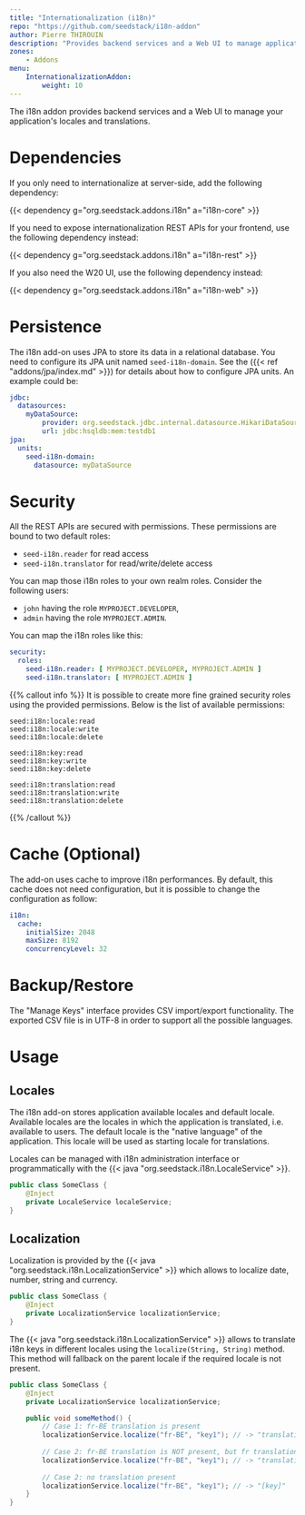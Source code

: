 ```yaml
---
title: "Internationalization (i18n)"
repo: "https://github.com/seedstack/i18n-addon"
author: Pierre THIROUIN
description: "Provides backend services and a Web UI to manage application locales and translations."
zones:
    - Addons
menu:
    InternationalizationAddon:
        weight: 10
---
```


The i18n addon provides backend services and a Web UI to manage your application's locales and translations.<!--more-->

# Dependencies

If you only need to internationalize at server-side, add the following dependency: 

{{< dependency g="org.seedstack.addons.i18n" a="i18n-core" >}}

If you need to expose internationalization REST APIs for your frontend, use the following dependency instead:

{{< dependency g="org.seedstack.addons.i18n" a="i18n-rest" >}}

If you also need the W20 UI, use the following dependency instead:

{{< dependency g="org.seedstack.addons.i18n" a="i18n-web" >}}

# Persistence

The i18n add-on uses JPA to store its data in a relational database. You need to configure its JPA unit named `seed-i18n-domain`.
See the ({{< ref "addons/jpa/index.md" >}}) for details about how to configure JPA units. An example could be:

```yaml
jdbc:
  datasources:
    myDataSource:
        provider: org.seedstack.jdbc.internal.datasource.HikariDataSourceProvider
        url: jdbc:hsqldb:mem:testdb1
jpa:
  units:
    seed-i18n-domain:
      datasource: myDataSource
```

# Security

All the REST APIs are secured with permissions. These permissions are bound to two default roles:

* `seed-i18n.reader` for read access
* `seed-i18n.translator` for read/write/delete access

You can map those i18n roles to your own realm roles. Consider the following users:

* `john` having the role `MYPROJECT.DEVELOPER`,
* `admin` having the role `MYPROJECT.ADMIN`.

You can map the i18n roles like this:

```yaml
security:
  roles:
    seed-i18n.reader: [ MYPROJECT.DEVELOPER, MYPROJECT.ADMIN ]
    seed-i18n.translator: [ MYPROJECT.ADMIN ]
```

{{% callout info %}}
It is possible to create more fine grained security roles using the provided permissions. Below is the list of available
permissions:

```plain
seed:i18n:locale:read
seed:i18n:locale:write
seed:i18n:locale:delete

seed:i18n:key:read
seed:i18n:key:write
seed:i18n:key:delete

seed:i18n:translation:read
seed:i18n:translation:write
seed:i18n:translation:delete
```
{{% /callout %}}

# Cache (Optional)

The add-on uses cache to improve i18n performances. By default, this cache does not need configuration,
but it is possible to change the configuration as follow:

```yaml
i18n:
  cache:
    initialSize: 2048
    maxSize: 8192
    concurrencyLevel: 32
```

# Backup/Restore

The "Manage Keys" interface provides CSV import/export functionality. The exported CSV file is in UTF-8 in order to support 
all the possible languages.  

# Usage

## Locales

The i18n add-on stores application available locales and default locale. Available locales are the locales in which
the application is translated, i.e. available to users. The default locale is the "native language" of the application.
This locale will be used as starting locale for translations.

Locales can be managed with i18n administration interface or programmatically with the {{< java "org.seedstack.i18n.LocaleService" >}}.

```java
public class SomeClass {
    @Inject
    private LocaleService localeService;
}
```

## Localization

Localization is provided by the {{< java "org.seedstack.i18n.LocalizationService" >}} which allows to localize date, number, 
string and currency.

```java
public class SomeClass {
    @Inject
    private LocalizationService localizationService;
}
```

The {{< java "org.seedstack.i18n.LocalizationService" >}} allows to translate i18n keys in different locales using the `localize(String, String)` method.
This method will fallback on the parent locale if the required locale is not present.

```java
public class SomeClass {
    @Inject
    private LocalizationService localizationService;

    public void someMethod() {
        // Case 1: fr-BE translation is present
        localizationService.localize("fr-BE", "key1"); // -> "translation fr-BE"
        
        // Case 2: fr-BE translation is NOT present, but fr translation is present
        localizationService.localize("fr-BE", "key1"); // -> "translation fr"
        
        // Case 2: no translation present
        localizationService.localize("fr-BE", "key1"); // -> "[key]"
    }
}
```












